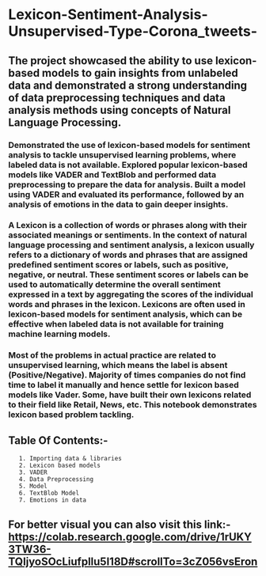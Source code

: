 # Lexicon-Sentiment-Analysis-Unsupervised-Type-Corona_tweets-
## The project showcased the ability to use lexicon-based models to gain insights from unlabeled data and demonstrated a strong understanding of data preprocessing techniques and data analysis methods using concepts of Natural Language Processing.

### Demonstrated the use of lexicon-based models for sentiment analysis to tackle unsupervised learning problems, where labeled data is not available. Explored popular lexicon-based models like VADER and TextBlob and performed data preprocessing to prepare the data for analysis. Built a model using VADER and evaluated its performance, followed by an analysis of emotions in the data to gain deeper insights.

### A Lexicon is a collection of words or phrases along with their associated meanings or sentiments. In the context of natural language processing and sentiment analysis, a lexicon usually refers to a dictionary of words and phrases that are assigned predefined sentiment scores or labels, such as positive, negative, or neutral. These sentiment scores or labels can be used to automatically determine the overall sentiment expressed in a text by aggregating the scores of the individual words and phrases in the lexicon. Lexicons are often used in lexicon-based models for sentiment analysis, which can be effective when labeled data is not available for training machine learning models.

### Most of the problems in actual practice are related to unsupervised learning, which means the label is absent (Positive/Negative). Majority of times companies do not find time to label it manually and hence settle for lexicon based models like Vader. Some, have built their own lexicons related to their field like Retail, News, etc. This notebook demonstrates lexicon based problem tackling.

## Table Of Contents:-


       1. Importing data & libraries
       2. Lexicon based models
       3. VADER
       4. Data Preprocessing
       5. Model
       6. TextBlob Model
       7. Emotions in data

## For better visual you can also visit this link:-https://colab.research.google.com/drive/1rUKY3TW36-TQIjyoSOcLiufpllu5I18D#scrollTo=3cZ056vsEron
